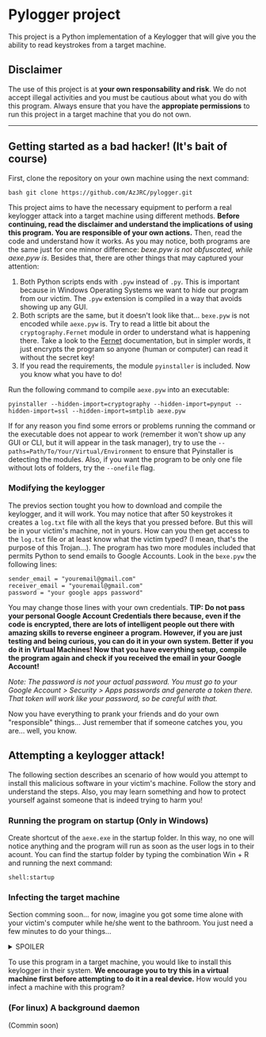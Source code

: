 # Pylogger project

This project is a Python implementation of a Keylogger that will give you the ability to read keystrokes from a target machine.

## Disclaimer

The use of this project is at **your own responsability and risk**. We do not accept illegal activities and you must be cautious about what you do with this program. Always ensure that you have the 
**appropiate permissions** to run this project in a target machine that you do not own.

---

## Getting started as a bad hacker! (It's bait of course)

First, clone the repository on your own machine using the next command:

```bash git clone https://github.com/AzJRC/pylogger.git ```

This project aims to have the necessary equipment to perform a real keylogger attack into a target machine using different methods. **Before continuing, read the disclaimer and understand the 
implications of using this program. You are responsible of your own actions.** Then, read the code and understand how it works.
As you may notice, both programs are the same just for one minnor difference: *bexe.pyw is not obfuscated, while aexe.pyw is*. Besides that, there are other things that may captured your attention:

1. Both Python scripts ends with `.pyw` instead of `.py`. This is important because in Windows Operating Systems we want to hide our program from our victim. The `.pyw` extension is compiled in a way 
that avoids showing up any GUI. 
2. Both scripts are the same, but it doesn't look like that... `bexe.pyw` is not encoded while `aexe.pyw` is. Try to read a little bit about the `cryptography.Fernet` 
module in order to understand what is happening there. Take a look to the [Fernet](https://cryptography.io/en/latest/fernet/) documentation, but in simpler words, it just encrypts the program so anyone 
(human or computer) can read it without the secret key!
3. If you read the requirements, the module `pyinstaller` is included. Now you know what you have to do!

Run the following command to compile `aexe.pyw` into an executable:

```
pyinstaller --hidden-import=cryptography --hidden-import=pynput --hidden-import=ssl --hidden-import=smtplib aexe.pyw
```

If for any reason you find some errors or problems running the command or the executable does not appear to work (remember it won't show up any GUI or CLI, but it will appear in the task manager), try to 
use the `--paths=Path/To/Your/Virtual/Environment` to ensure that Pyinstaller is detecting the modules. Also, if you want the program to be only one file without lots of folders, try the `--onefile` 
flag.

### Modifying the keylogger

The previos section tought you how to download and compile the keylogger, and it will work. You may notice that after 50 keystrokes it creates a `log.txt` file with all the keys that you pressed before. But this will be in your victim's machine, not in yours. How can you then get access to the `log.txt` file or at least know what the victim typed? (I mean, that's the purpose of this Trojan...). The program has two more modules included that permits Python to send emails to Google Accounts. Look in the `bexe.pyw` the following lines:

```
sender_email = "youremail@gmail.com"
receiver_email = "youremail@gmail.com"
password = "your google apps password"
```

You may change those lines with your own credentials. **TIP: Do not pass your personal Google Account Credentials there because, even if the code is encrypted, there are lots of intelligent people out 
there with amazing skills to reverse engineer a program. However, if you are just testing and being curious, you can do it in your own system. Better if you do it in Virtual Machines!
Now that you have everything setup, compile the program again and check if you received the email in your Google Account!**

*Note: The password is not your actual password. You must go to your Google Account > Security > Apps passwords and generate a token there. That token will work like your password, so be careful with that.*

Now you have everything to prank your friends and do your own "responsible" things... Just remember that if someone catches you, you are... well, you know.

## Attempting a keylogger attack!

The following section describes an scenario of how would you attempt to install this malicious software in your victim's machine. Follow the story and understand the steps. Also, you may learn something 
and how to protect yourself against someone that is indeed trying to harm you!

### Running the program on startup (Only in Windows)

Create shortcut of the `aexe.exe` in the startup folder. In this way, no one will notice anything and the program will run as soon as the user logs in to their acount. You can find the startup folder by typing the combination Win + R and running the next command:

```
shell:startup
```

### Infecting the target machine 

Section comming soon... for now, imagine you got some time alone with your victim's computer while he/she went to the bathroom. You just need a few minutes to do your things...

<details> <summary> SPOILER </summary>
   A pico-ducky! comming soon
</details>

To use this program in a target machine, you would like to install this keylogger in their system. **We encourage you to try this in a virtual machine first before attempting to do it in a real device.** 
How would you infect a machine with this program?

### (For linux) A background daemon

(Commin soon)
